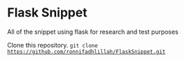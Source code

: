 # Flask Snippet
 All of the snippet using flask for research and test purposes

 Clone this repository.
 <code>git clone https://github.com/ronnifadhlillah/FlaskSnippet.git</code>
